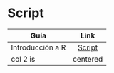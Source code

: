 # Script

| Guía   |      Link      | 
|----------|:-------------:|
| Introducción a R |  [Script](https://github.com/NicolasGP01/Tecnicas-de-medicion-economica/blob/main/UNIDAD1/Material/Introducci%C3%B3n%20a%20R%201.0.R) |
| col 2 is |    centered   |
